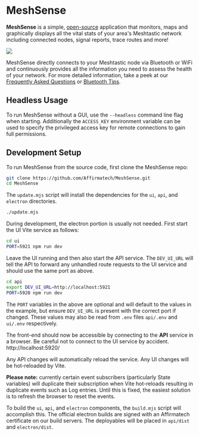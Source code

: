 # MeshSense

**MeshSense** is a simple, [open-source](https://github.com/Affirmatech/MeshSense) application that monitors, maps and graphically displays all the vital stats of your area's Meshtastic network including connected nodes, signal reports, trace routes and more!

![](https://affirmatech.com/meshsense.png)

MeshSense directly connects to your Meshtastic node via Bluetooth or WiFi and continuously provides all the information you need to assess the health of your network. For more detailed information, take a peek at our [Frequently Asked Questions](https://affirmatech.com/meshsense/faq) or [Bluetooth Tips](https://affirmatech.com/meshsense/bluetooth).

## Headless Usage

To run MeshSense without a GUI, use the `--headless` command line flag when starting. Additionally the `ACCESS_KEY` environment variable can be used to specify the privileged access key for remote connections to gain full permissions.

## Development Setup

To run MeshSense from the source code, first clone the MeshSense repo:

```sh
git clone https://github.com/Affirmatech/MeshSense.git
cd MeshSense
```

The `update.mjs` script will install the dependencies for the `ui`, `api`, and `electron` directories.

```sh
./update.mjs
```

During development, the electron portion is usually not needed. First start the UI Vite service as follows:

```sh
cd ui
PORT=5921 npm run dev
```

Leave the UI running and then also start the API service. The `DEV_UI_URL` will tell the API to forward any unhandled route requests to the UI service and should use the same port as above.

```sh
cd api
export DEV_UI_URL=http://localhost:5921
PORT=5920 npm run dev
```

The `PORT` variables in the above are optional and will default to the values in the example, but ensure `DEV_UI_URL` is present with the correct port if changed. These values may also be read from `.env` files `api/.env` and `ui/.env` respectively.

The front-end should now be accessible by connecting to the **API** service in a browser. Be careful not to connect to the UI service by accident. http://localhost:5920/

Any API changes will automatically reload the service. Any UI changes will be hot-reloaded by Vite.

**Please note:** currently certain event subscribers (particularly State variables) will duplicate their subscription when Vite hot-reloads resulting in duplicate events such as Log entries. Until this is fixed, the easiest solution is to refresh the browser to reset the events.

To build the `ui`, `api`, and `electron` components, the `build.mjs` script will accomplish this. The official electron builds are signed with an Affirmatech certificate on our build servers. The deployables will be placed in `api/dist` and `electron/dist`.

